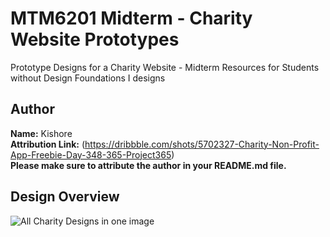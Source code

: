 # MTM6201 Midterm - Charity Website Prototypes
Prototype Designs for a Charity Website - Midterm Resources for Students without Design Foundations I designs

## Author
**Name:** Kishore  
**Attribution Link:** (https://dribbble.com/shots/5702327-Charity-Non-Profit-App-Freebie-Day-348-365-Project365)  
**Please make sure to attribute the author in your README.md file.**

## Design Overview 
![All Charity Designs in one image](https://github.com/imdac/mtm6201-midterm-charity/blob/875e4e0ac8c47edcc7ec2d3b94ee338857d49b44/prototype-design/charity-website-all-screens.png)